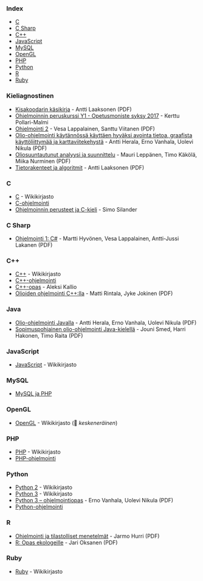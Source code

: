 ### Index

* [C](#c)
* [C Sharp](#c-sharp)
* [C++](#cpp)
* [JavaScript](#javascript)
* [MySQL](#mysql)
* [OpenGL](#opengl)
* [PHP](#php)
* [Python](#python)
* [R](#r)
* [Ruby](#ruby)


### Kieliagnostinen

* [Kisakoodarin käsikirja](https://www.cs.helsinki.fi/u/ahslaaks/kkkk.pdf) - Antti Laaksonen (PDF)
* [Ohjelmoinnin peruskurssi Y1 - Opetusmoniste syksy 2017](https://grader.cs.hut.fi/static/y1/) - Kerttu Pollari-Malmi
* [Ohjelmointi 2](https://jyx.jyu.fi/bitstream/handle/123456789/47415/978-951-39-4624-1.pdf) - Vesa Lappalainen, Santtu Viitanen (PDF)
* [Olio-ohjelmointi käytännössä käyttäen hyväksi avointa tietoa, graafista käyttöliittymää ja karttaviitekehystä](http://urn.fi/URN:ISBN:978-952-265-756-5) - Antti Herala, Erno Vanhala, Uolevi Nikula (PDF)
* [Oliosuuntautunut analyysi ja suunnittelu](https://jyx.jyu.fi/bitstream/handle/123456789/49293/oasmoniste.pdf) - Mauri Leppänen, Timo Käkölä, Miika Nurminen (PDF)
* [Tietorakenteet ja algoritmit](https://www.cs.helsinki.fi/u/ahslaaks/tirakirja/) - Antti Laaksonen (PDF)


### C

* [C](https://fi.wikibooks.org/wiki/C) - Wikikirjasto
* [C-ohjelmointi](http://www.ohjelmointiputka.net/oppaat/opas.php?tunnus=c_esittaja)
* [Ohjelmoinnin perusteet ja C-kieli](http://cs.stadia.fi/~silas/ohjelmointi/c_opas) - Simo Silander


### C Sharp

* [Ohjelmointi 1: C#](https://jyx.jyu.fi/bitstream/handle/123456789/47417/978-951-39-4859-7.pdf) - Martti Hyvönen, Vesa Lappalainen, Antti-Jussi Lakanen (PDF)


<h3 id="cpp">C++</h3>

* [C++](https://fi.wikibooks.org/wiki/C%2B%2B) - Wikikirjasto
* [C++-ohjelmointi](https://www.ohjelmointiputka.net/oppaat/opas.php?tunnus=cpp_ohj_01)
* [C++-opas](http://www.nic.funet.fi/c++opas/) - Aleksi Kallio
* [Olioiden ohjelmointi C++:lla](http://www.cs.tut.fi/~oliot/kirja/olioiden-ohjelmointi-uusin.pdf) - Matti Rintala, Jyke Jokinen (PDF)


### Java

* [Olio-ohjelmointi Javalla](http://urn.fi/URN:ISBN:978-952-265-754-1) - Antti Herala, Erno Vanhala, Uolevi Nikula (PDF)
* [Sopimuspohjainen olio-ohjelmointi Java-kielellä](http://staff.cs.utu.fi/staff/jouni.smed/SHR07-SPOO.pdf) - Jouni Smed, Harri Hakonen, Timo Raita (PDF)


### JavaScript

* [JavaScript](https://fi.wikibooks.org/wiki/JavaScript) - Wikikirjasto


### MySQL

* [MySQL ja PHP](https://www.ohjelmointiputka.net/oppaat/opas.php?tunnus=mysqlphp01)


### OpenGL

* [OpenGL](https://fi.wikibooks.org/wiki/OpenGL) - Wikikirjasto (:construction: *keskeneräinen*)


### PHP

* [PHP](https://fi.wikibooks.org/wiki/PHP) - Wikikirjasto
* [PHP-ohjelmointi](http://www.ohjelmointiputka.net/oppaat/opas.php?tunnus=php_01)


### Python

* [Python 2](https://fi.wikibooks.org/wiki/Python_2) - Wikikirjasto
* [Python 3](https://fi.wikibooks.org/wiki/Python_3) - Wikikirjasto
* [Python 3 – ohjelmointiopas](http://urn.fi/URN:ISBN:978-952-214-970-1) - Erno Vanhala, Uolevi Nikula (PDF)
* [Python-ohjelmointi](http://www.ohjelmointiputka.net/oppaat/opas.php?tunnus=python3_01)


### R

* [Ohjelmointi ja tilastolliset menetelmät](https://users.syk.fi/~jhurri/otm/) - Jarmo Hurri (PDF)
* [R: Opas ekologeille](https://docplayer.fi/267421-R-opas-ekologeille-jari-oksanen-biologian-laitos-oulun-yliopisto-c-j-oksanen-2000-2003.html) - Jari Oksanen (PDF)


### Ruby

* [Ruby](https://fi.wikibooks.org/wiki/Ruby) - Wikikirjasto
